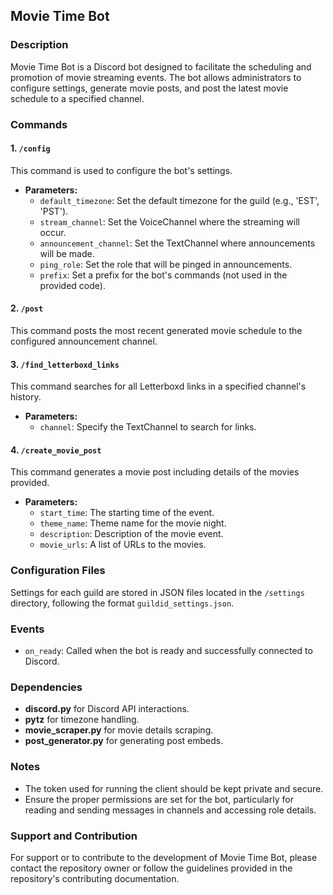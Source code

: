 ## Movie Time Bot

### Description

Movie Time Bot is a Discord bot designed to facilitate the scheduling and promotion of movie streaming events. The bot allows administrators to configure settings, generate movie posts, and post the latest movie schedule to a specified channel.

### Commands

#### 1. `/config`

This command is used to configure the bot's settings.

- **Parameters:**
  - `default_timezone`: Set the default timezone for the guild (e.g., 'EST', 'PST').
  - `stream_channel`: Set the VoiceChannel where the streaming will occur.
  - `announcement_channel`: Set the TextChannel where announcements will be made.
  - `ping_role`: Set the role that will be pinged in announcements.
  - `prefix`: Set a prefix for the bot's commands (not used in the provided code).

#### 2. `/post`

This command posts the most recent generated movie schedule to the configured announcement channel.

#### 3. `/find_letterboxd_links`

This command searches for all Letterboxd links in a specified channel's history.

- **Parameters:**
  - `channel`: Specify the TextChannel to search for links.

#### 4. `/create_movie_post`

This command generates a movie post including details of the movies provided.

- **Parameters:**
  - `start_time`: The starting time of the event.
  - `theme_name`: Theme name for the movie night.
  - `description`: Description of the movie event.
  - `movie_urls`: A list of URLs to the movies.

### Configuration Files

Settings for each guild are stored in JSON files located in the `/settings` directory, following the format `guildid_settings.json`.

### Events

- `on_ready`: Called when the bot is ready and successfully connected to Discord.

### Dependencies

- **discord.py** for Discord API interactions.
- **pytz** for timezone handling.
- **movie_scraper.py** for movie details scraping.
- **post_generator.py** for generating post embeds.

### Notes

- The token used for running the client should be kept private and secure.
- Ensure the proper permissions are set for the bot, particularly for reading and sending messages in channels and accessing role details.

### Support and Contribution

For support or to contribute to the development of Movie Time Bot, please contact the repository owner or follow the guidelines provided in the repository's contributing documentation.
